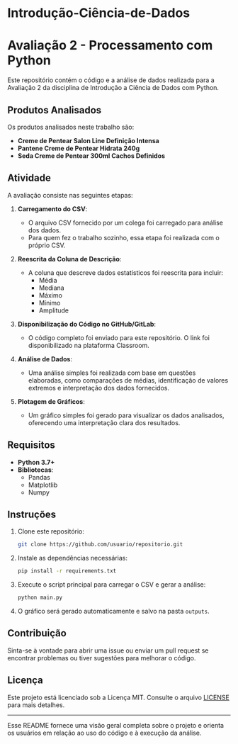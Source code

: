 # Introdução-Ciência-de-Dados
# Avaliação 2 - Processamento com Python

Este repositório contém o código e a análise de dados realizada para a Avaliação 2 da disciplina de Introdução a Ciência de Dados com Python.

## Produtos Analisados

Os produtos analisados neste trabalho são:

- **Creme de Pentear Salon Line Definição Intensa**
- **Pantene Creme de Pentear Hidrata 240g**
- **Seda Creme de Pentear 300ml Cachos Definidos**

## Atividade

A avaliação consiste nas seguintes etapas:

1. **Carregamento do CSV**:
   - O arquivo CSV fornecido por um colega foi carregado para análise dos dados.
   - Para quem fez o trabalho sozinho, essa etapa foi realizada com o próprio CSV.

2. **Reescrita da Coluna de Descrição**:
   - A coluna que descreve dados estatísticos foi reescrita para incluir:
     - Média
     - Mediana
     - Máximo
     - Mínimo
     - Amplitude

3. **Disponibilização do Código no GitHub/GitLab**:
   - O código completo foi enviado para este repositório. O link foi disponibilizado na plataforma Classroom.

4. **Análise de Dados**:
   - Uma análise simples foi realizada com base em questões elaboradas, como comparações de médias, identificação de valores extremos e interpretação dos dados fornecidos.

5. **Plotagem de Gráficos**:
   - Um gráfico simples foi gerado para visualizar os dados analisados, oferecendo uma interpretação clara dos resultados.

## Requisitos

- **Python 3.7+**
- **Bibliotecas**:
  - Pandas
  - Matplotlib
  - Numpy

## Instruções

1. Clone este repositório:
   ```bash
   git clone https://github.com/usuario/repositorio.git
   ```

2. Instale as dependências necessárias:
   ```bash
   pip install -r requirements.txt
   ```

3. Execute o script principal para carregar o CSV e gerar a análise:
   ```bash
   python main.py
   ```

4. O gráfico será gerado automaticamente e salvo na pasta `outputs`.

## Contribuição

Sinta-se à vontade para abrir uma issue ou enviar um pull request se encontrar problemas ou tiver sugestões para melhorar o código.

## Licença

Este projeto está licenciado sob a Licença MIT. Consulte o arquivo [LICENSE](LICENSE) para mais detalhes.

---

Esse README fornece uma visão geral completa sobre o projeto e orienta os usuários em relação ao uso do código e à execução da análise.
